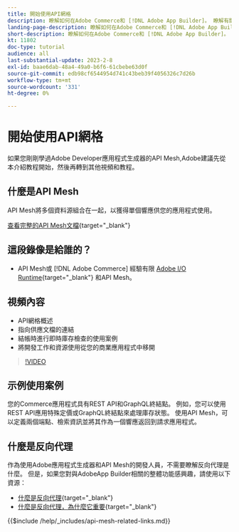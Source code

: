 ```yaml
---
title: 開始使用API網格
description: 瞭解如何在Adobe Commerce和 [!DNL Adobe App Builder]。 瞭解有關安裝AdobeApp Builder、處理項目、建立圖形反向代理等內容。
landing-page-description: 瞭解如何在Adobe Commerce和 [!DNL Adobe App Builder]。 瞭解如何安裝AdobeIO、處理項目、建立圖形反向代理等。
short-description: 瞭解如何在Adobe Commerce和 [!DNL Adobe App Builder]。 瞭解如何安裝AdobeIO、處理項目、建立圖形反向代理等。
kt: 11802
doc-type: tutorial
audience: all
last-substantial-update: 2023-2-8
exl-id: baae6dab-48a4-49a0-b6f6-61cbebe63d0f
source-git-commit: edb98cf6544954d741c43beb39f4056326c7d26b
workflow-type: tm+mt
source-wordcount: '331'
ht-degree: 0%

---
```


# 開始使用API網格

如果您剛剛學過Adobe Developer應用程式生成器的API Mesh,Adobe建議先從本介紹教程開始，然後再轉到其他視頻和教程。

## 什麼是API Mesh

API Mesh將多個資料源組合在一起，以獲得單個響應供您的應用程式使用。

[查看完整的API Mesh文檔](https://developer.adobe.com/graphql-mesh-gateway/gateway/overview/){target="_blank"}

## 這段錄像是給誰的？

* API Mesh或 [!DNL Adobe Commerce] 經驗有限 [Adobe I/O Runtime](https://developer.adobe.com/runtime/docs/guides/overview/){target="_blank"} 和API Mesh。

## 視頻內容

* API網格概述
* 指向供應文檔的連結
* 結帳時進行即時庫存檢查的使用案例
* 將開發工作和資源使用從您的商業應用程式中移開

>[!VIDEO](https://video.tv.adobe.com/v/3417534?quality=12&learn=on)

## 示例使用案例

您的Commerce應用程式具有REST API和GraphQL終結點。 例如，您可以使用REST API應用特殊定價或GraphQL終結點來處理庫存狀態。 使用API Mesh，可以定義兩個端點、檢索資訊並將其作為一個響應返回到請求應用程式。

## 什麼是反向代理

作為使用Adobe應用程式生成器和API Mesh的開發人員，不需要瞭解反向代理是什麼。 但是，如果您對與AdobeApp Builder相關的整體功能感興趣，請使用以下資源：

* [什麼是反向代理](https://www.imperva.com/learn/performance/reverse-proxy/){target="_blank"}
* [什麼是反向代理，為什麼它重要](https://blog.hubspot.com/website/reverse-proxy){target="_blank"}

{{$include /help/_includes/api-mesh-related-links.md}}
